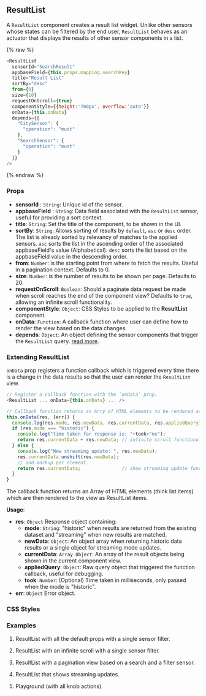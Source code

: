 ## ResultList

A `ResultList` component creates a result list widget. Unlike other sensors whose states can be filtered by the end user, `ResultList` behaves as an actuator that displays the results of other sensor components in a list.

{% raw %}
```js
<ResultList
  sensorId="SearchResult"
  appbaseField={this.props.mapping.searchKey}
  title="Result List"
  sortBy="desc"
  from={0}
  size={10}
  requestOnScroll={true}
  componentStyle={{height:'700px', overflow:'auto'}}
  onData={this.onData}
  depends={{
    "CitySensor": {
      "operation": "must"
    },
    "SearchSensor": {
      "operation": "must"
    }
  }}
/>
```
{% endraw %}

### Props

- **sensorId** : `String`: Unique id of the sensor.  
- **appbaseField** : `String`: Data field associated with the `ResultList` sensor, useful for providing a sort context.  
- **title**: `String`: Set the title of the component, to be shown in the UI.      
-  **sortBy**: `String`: Allows sorting of results by `default`, `asc` or `desc` order. The list is already sorted by relevancy of matches to the applied sensors. `asc` sorts the list in the ascending order of the associated appbaseField's value (Alphabetical). `desc` sorts the list based on the appbaseField value in the descending order.  
- **from**: `Number`: is the starting point from where to fetch the results. Useful in a pagination context. Defaults to 0.  
- **size**: `Number`: is the number of results to be shown per page. Defaults to 20.  
- **requestOnScroll**: `Boolean`: Should a paginate data request be made when scroll reaches the end of the component view? Defaults to `true`, allowing an infinite scroll functionality.  
- **componentStyle**: `Object`: CSS Styles to be applied to the **ResultList** component.  
- **onData**: `Function`: A callback function where user can define how to render the view based on the data changes.     
- **depends**: `Object`: An object defining the sensor components that trigger the `ResultList` query. [read more](https://appbaseio.github.io/reactive-maps-docs/v1/getting-started/Dependency.html).


### Extending ResultList

`onData` prop registers a function callback which is triggered every time there is a change in the data results so that the user can render the `ResultList` view.

```js
// Register a callback function with the `onData` prop.
<ResultList ... onData={this.onData} ... />

// Callback function returns an Arry of HTML elements to be rendered as ResultList items.
this.onData(res, [err]) {
  console.log(res.mode, res.newData, res.currentData, res.appliedQuery);
  if (res.mode === "historic") {
    console.log("time taken for response is: "+took+"ms");
    return res.currentData + res.newData; // infinite scroll functionality
  } else {
    console.log("New streaming update: ", res.newData);
    res.currentData.unshift(res.newData);
    // add markup per element.
    return res.currentData;               // show streaming update functionality
  }
}
```

The callback function returns an Array of HTML elements (think list items) which are then rendered to the view as ResultList items.  

**Usage**:  

- **res**: `Object` Response object containing:  
  - **mode**: `String`: "historic" when results are returned from the existing dataset and "streaming" when new results are matched.  
  - **newData**: `Object`: An object array when returning historic data results or a single object for streaming mode updates.  
  - **currentData**: `Array Object`: An array of the result objects being shown in the current component view.  
  - **appliedQuery**: `Object`: Raw query object that triggered the function callback, useful for debugging.  
  - **took**: `Number`: (Optional) Time taken in milliseconds, only passed when the mode is "historic".
- **err**: `Object` Error object. 

### CSS Styles



### Examples

1. ResultList with all the default props with a single sensor filter.

2. ResultList with an infinite scroll with a single sensor filter.

3. ResultList with a pagination view based on a search and a filter sensor.

4. ResultList that shows streaming updates.

5. Playground (with all knob actions)

